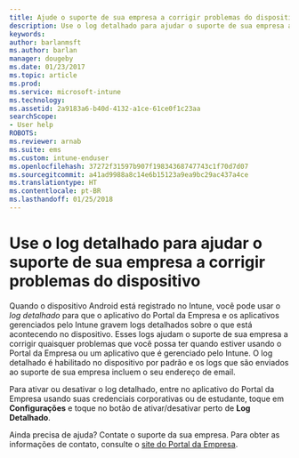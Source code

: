 ```yaml
---
title: Ajude o suporte de sua empresa a corrigir problemas do dispositivo com registro detalhado | Microsoft Docs
description: Use o log detalhado para ajudar o suporte de sua empresa a corrigir problemas do dispositivo
keywords: 
author: barlanmsft
ms.author: barlan
manager: dougeby
ms.date: 01/23/2017
ms.topic: article
ms.prod: 
ms.service: microsoft-intune
ms.technology: 
ms.assetid: 2a9183a6-b40d-4132-a1ce-61ce0f1c23aa
searchScope:
- User help
ROBOTS: 
ms.reviewer: arnab
ms.suite: ems
ms.custom: intune-enduser
ms.openlocfilehash: 37272f31597b907f19834368747743c1f70d7d07
ms.sourcegitcommit: a41ad9988a8c14e6b15123a9ea9bc29ac437a4ce
ms.translationtype: HT
ms.contentlocale: pt-BR
ms.lasthandoff: 01/25/2018
---
```

# <a name="help-your-company-support-fix-device-issues-with-verbose-logging"></a>Use o log detalhado para ajudar o suporte de sua empresa a corrigir problemas do dispositivo

Quando o dispositivo Android está registrado no Intune, você pode usar o *log detalhado* para que o aplicativo do Portal da Empresa e os aplicativos gerenciados pelo Intune gravem logs detalhados sobre o que está acontecendo no dispositivo. Esses logs ajudam o suporte de sua empresa a corrigir quaisquer problemas que você possa ter quando estiver usando o Portal da Empresa ou um aplicativo que é gerenciado pelo Intune. O log detalhado é habilitado no dispositivo por padrão e os logs que são enviados ao suporte de sua empresa incluem o seu endereço de email.

Para ativar ou desativar o log detalhado, entre no aplicativo do Portal da Empresa usando suas credenciais corporativas ou de estudante, toque em **Configurações** e toque no botão de ativar/desativar perto de **Log Detalhado**.

Ainda precisa de ajuda? Contate o suporte da sua empresa. Para obter as informações de contato, consulte o [site do Portal da Empresa](https://portal.manage.microsoft.com#HelpDeskDialog).
